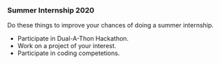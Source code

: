 ### Summer Internship 2020

Do these things to improve your chances of doing a summer internship.  
+ Participate in Dual-A-Thon Hackathon.  
+ Work on a project of your interest.  
+ Participate in coding competetions.  
  
